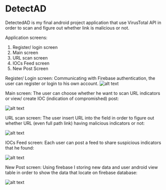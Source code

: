 # DetectAD
DetectedAD is my final android project application that use VirusTotal API in order to scan and figure out whether link is malicious or not.

Application screens:
  1. Register/ login screen
  2. Main screen
  3. URL scan screen 
  4. IOCs Feed screen
  5. New Post Screen


Register/ Login screen:
Communicating with Firebase authentication, the user can register or login to his own account.
![alt text](https://firebasestorage.googleapis.com/v0/b/detectad-3314b.appspot.com/o/1.png?alt=media&token=a2625da8-39d4-4a22-a426-545bea9f9161)

Main screen:
The user can choose whether he want to scan URL indicators or view/ create IOC (indication of compromished) post:

![alt text](https://firebasestorage.googleapis.com/v0/b/detectad-3314b.appspot.com/o/2.png?alt=media&token=b245952b-7cd3-4eb4-8372-3a9ce9fab0c5)

URL scan screen:
The user insert URL into the field in order to figure out whether URL (even full path link) having malicious indicators or not:

![alt text](https://firebasestorage.googleapis.com/v0/b/detectad-3314b.appspot.com/o/3.png?alt=media&token=fa8ee5dd-c931-45d3-b89a-dd7355816f72)

IOCs Feed screen:
Each user can post a feed to share suspicious indicators that he found:

![alt text](https://firebasestorage.googleapis.com/v0/b/detectad-3314b.appspot.com/o/4.png?alt=media&token=d9e192e0-c62f-402f-8ab7-52797ae843b1)

New Post screen: 
Using firebase I storing new data and user android view table in order to show the data that locate on firebase database:

![alt text](https://firebasestorage.googleapis.com/v0/b/detectad-3314b.appspot.com/o/5.png?alt=media&token=8ab844c0-c403-4acc-bde9-77e949e6d0ea)
